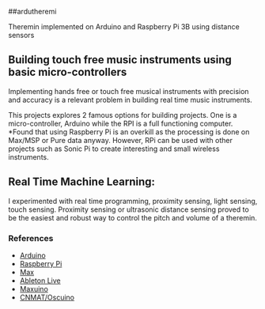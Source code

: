 ##ardutheremi

Theremin implemented on Arduino and Raspberry Pi 3B using distance sensors

## Building touch free music instruments using basic micro-controllers

Implementing hands free or touch free musical instruments with precision and accuracy is a relevant problem in building real time music instruments.

This projects explores 2 famous options for building projects. One is a micro-controller, Arduino while the RPI is a full functioning computer. *Found that using Raspberry Pi is an overkill as the processing is done on Max/MSP or Pure data anyway. However, RPi can be used with other projects such as Sonic Pi to create interesting and small wireless instruments.

## Real Time Machine Learning:

I experimented with real time programming, proximity sensing, light sensing, touch sensing. Proximity sensing or ultrasonic distance sensing proved to be the easiest and robust way to control the pitch and volume of a theremin.

### References

- [Arduino](https://www.arduino.cc/)
- [Raspberry Pi](https://www.raspberrypi.org/)
- [Max](https://cycling74.com/products/max/)
- [Ableton Live](https://www.ableton.com/en/)
- [Maxuino](http://www.maxuino.org/)
- [CNMAT/Oscuino](https://github.com/CNMAT/OSC)
